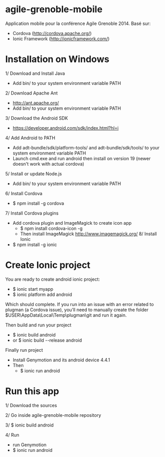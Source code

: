 agile-grenoble-mobile
=====================

Application mobile pour la conférence Agile Grenoble 2014.
Basé sur:
- Cordova (http://cordova.apache.org/)
- Ionic Framework (http://ionicframework.com/)

Installation on Windows
=======================

1/ Download and Install Java
- Add bin/ to your system environment variable PATH

2/ Download Apache Ant
- http://ant.apache.org/
- Add bin/ to your system environment variable PATH

3/ Download the Android SDK
- https://developer.android.com/sdk/index.html?hl=i

4/ Add Android to PATH
- Add adt-bundle/sdk/platform-tools/ and adt-bundle/sdk/tools/ to your system environment variable PATH
- Launch cmd.exe and run android then install on version 19 (newer doesn't work with actual cordova)

5/ Install or update Node.js
- Add bin/ to your system environment variable PATH

6/ Install Cordova 
- $ npm install -g cordova

7/ Install Cordova plugins
- Add cordova plugin and ImageMagick to create icon app
	- $ npm install cordova-icon -g
	- Then install ImageMagick http://www.imagemagick.org/
8/ Install Ionic 
- $ npm install -g ionic

Create Ionic project
=======================
You are ready to create android ionic project:
- $ ionic start myapp
- $ ionic platform add android

Which should complete. If you run into an issue with an error related to plugman (a Cordova issue), you’ll need to manually create the folder $USER\AppData\Local\Temp\plugman\git and run it again.

Then build and run your project
- $ ionic build android 
-	or $ ionic build --release android

Finally run project
- Install Genymotion and its android device 4.4.1
- Then 
	- $ ionic run android

Run this app
============
1/ Download the sources

2/ Go inside agile-grenoble-mobile repository

3/ $ ionic build android 

4/ Run
- run Genymotion
- $ ionic run android

